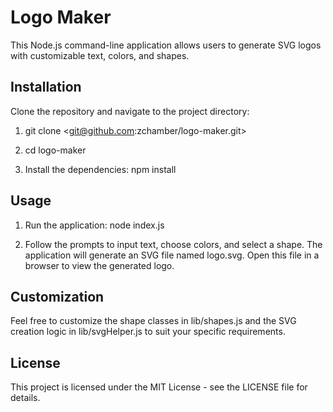 # Logo Maker

This Node.js command-line application allows users to generate SVG logos with customizable text, colors, and shapes.

## Installation

Clone the repository and navigate to the project directory:

1. git clone <git@github.com:zchamber/logo-maker.git>

2. cd logo-maker

3. Install the dependencies:
    npm install

## Usage

1. Run the application:
    node index.js

2. Follow the prompts to input text, choose colors, and select a shape. The application will generate an SVG file named logo.svg. Open this file in a browser to view the generated logo.

## Customization
Feel free to customize the shape classes in lib/shapes.js and the SVG creation logic in lib/svgHelper.js to suit your specific requirements.

## License
This project is licensed under the MIT License - see the LICENSE file for details.